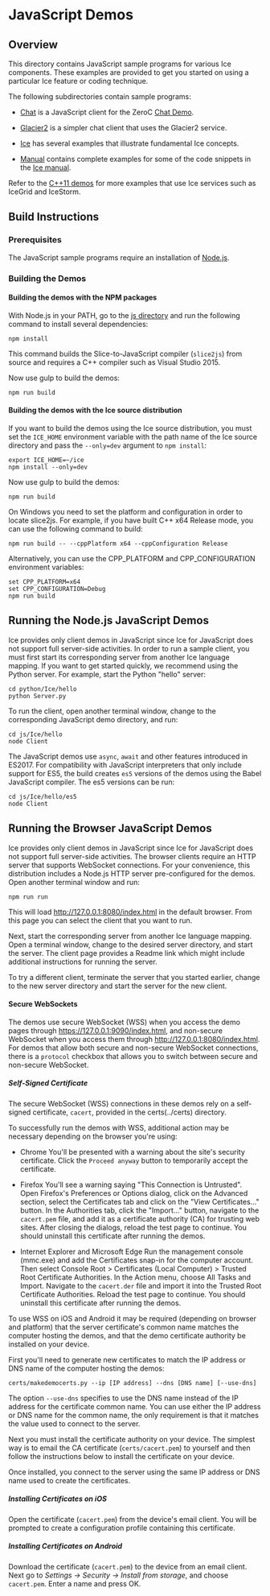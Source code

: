 # JavaScript Demos

## Overview

This directory contains JavaScript sample programs for various Ice components.
These examples are provided to get you started on using a particular Ice feature
or coding technique.

The following subdirectories contain sample programs:

- [Chat](./Chat) is a JavaScript client for the ZeroC [Chat Demo][1].

- [Glacier2](./Glacier2) is a simpler chat client that uses the Glacier2 service.

- [Ice](./Ice) has several examples that illustrate fundamental Ice concepts.

- [Manual](./Manual) contains complete examples for some of the code snippets
in the [Ice manual][2].

Refer to the [C++11 demos](../cpp11) for more examples that use Ice services
such as IceGrid and IceStorm.

## Build Instructions

### Prerequisites

The JavaScript sample programs require an installation of [Node.js][3].

### Building the Demos

#### Building the demos with the NPM packages

With Node.js in your PATH, go to the [js directory](../js) and run the
following command to install several dependencies:

```
npm install
```

This command builds the Slice-to-JavaScript compiler (`slice2js`) from
source and requires a C++ compiler such as Visual Studio 2015.

Now use gulp to build the demos:

```
npm run build
```

#### Building the demos with the Ice source distribution

If you want to build the demos using the Ice source distribution, you must set
the `ICE_HOME` environment variable with the path name of the Ice source
directory and pass the `--only=dev` argument to `npm install`:

```
export ICE_HOME=~/ice
npm install --only=dev
```

Now use gulp to build the demos:

```
npm run build
```

On Windows you need to set the platform and configuration in order to locate
slice2js. For example, if you have built C++ x64 Release mode, you can use the
following command to build:

```
npm run build -- --cppPlatform x64 --cppConfiguration Release
```

Alternatively, you can use the CPP_PLATFORM and CPP_CONFIGURATION environment
variables:

```
set CPP_PLATFORM=x64
set CPP_CONFIGURATION=Debug
npm run build
```

## Running the Node.js JavaScript Demos

Ice provides only client demos in JavaScript since Ice for JavaScript does not
support full server-side activities. In order to run a sample client, you must
first start its corresponding server from another Ice language mapping. If you
want to get started quickly, we recommend using the Python server. For example,
start the Python "hello" server:

```
cd python/Ice/hello
python Server.py
```

To run the client, open another terminal window, change to the corresponding
JavaScript demo directory, and run:

```
cd js/Ice/hello
node Client
```

The JavaScript demos use `async`, `await` and other features introduced
in ES2017. For compatibility with JavaScript interpreters that only include
support for ES5, the build creates `es5` versions of the demos using the Babel
JavaScript compiler. The es5 versions can be run:

```
cd js/Ice/hello/es5
node Client
```

## Running the Browser JavaScript Demos

Ice provides only client demos in JavaScript since Ice for JavaScript does not
support full server-side activities. The browser clients require an HTTP server
that supports WebSocket connections. For your convenience, this distribution
includes a Node.js HTTP server pre-configured for the demos. Open another
terminal window and run:

```
npm run run
```

This will load http://127.0.0.1:8080/index.html in the default browser. From
this page you can select the client that you want to run.

Next, start the corresponding server from another Ice language mapping. Open a
terminal window, change to the desired server directory, and start the server.
The client page provides a Readme link which might include additional
instructions for running the server.

To try a different client, terminate the server that you started earlier, change
to the new server directory and start the server for the new client.

#### Secure WebSockets

The demos use secure WebSocket (WSS) when you access the demo pages through
https://127.0.0.1:9090/index.html, and non-secure WebSocket when you access
them through http://127.0.0.1:8080/index.html. For demos that allow both
secure and non-secure WebSocket connections, there is a `protocol` checkbox
that allows you to switch between secure and non-secure WebSocket.

##### Self-Signed Certificate

The secure WebSocket (WSS) connections in these demos rely on a self-signed
certificate, `cacert`, provided in the certs(../certs) directory.

To successfully run the demos with WSS, additional action may be necessary
depending on the browser you're using:

- Chrome
   You'll be presented with a warning about the site's security certificate.
   Click the `Proceed anyway` button to temporarily accept the certificate.

- Firefox
   You'll see a warning saying "This Connection is Untrusted". Open Firefox's
   Preferences or Options dialog, click on the Advanced section, select the
   Certificates tab and click on the "View Certificates..." button. In the
   Authorities tab, click the "Import..." button, navigate to the `cacert.pem`
   file, and add it as a certificate authority (CA) for trusting web sites.
   After closing the dialogs, reload the test page to continue. You should
   uninstall this certificate after running the demos.

- Internet Explorer and Microsoft Edge
   Run the management console (mmc.exe) and add the Certificates snap-in for
   the computer account. Then select Console Root > Certificates (Local Computer)
   \> Trusted Root Certificate Authorities. In the Action menu, choose All Tasks
   and Import. Navigate to the `cacert.der` file and import it into the Trusted
   Root Certificate Authorities. Reload the test page to continue. You should
   uninstall this certificate after running the demos.

To use WSS on iOS and Android it may be required (depending on browser and
platform) that the server certificate's common name matches the computer hosting
the demos, and that the demo certificate authority be installed on your device.

First you'll need to generate new certificates to match the IP address or DNS
name of the computer hosting the demos:

```
certs/makedemocerts.py --ip [IP address] --dns [DNS name] [--use-dns]
```

The option `--use-dns` specifies to use the DNS name instead of the IP address
for the certificate common name. You can use either the IP address or DNS name
for the common name, the only requirement is that it matches the value used to
connect to the server.

Next you must install the certificate authority on your device. The simplest way
is to email the CA certificate (`certs/cacert.pem`) to yourself and then follow
the instructions below to install the certificate on your device.

Once installed, you connect to the server using the same IP address or DNS name
used to create the certificates.

##### Installing Certificates on iOS

Open the certificate (`cacert.pem`) from the device's email client. You
will be prompted to create a configuration profile containing this certificate.

##### Installing Certificates on Android

Download the certificate (`cacert.pem`) to the device from an email client.
Next go to _Settings -> Security -> Install from storage_, and choose
`cacert.pem`. Enter a name and press OK.

[1]: https://doc.zeroc.com/technical-articles/general-topics/chat-demo
[2]: https://doc.zeroc.com/ice/4.0/introduction
[3]: http://nodejs.org
